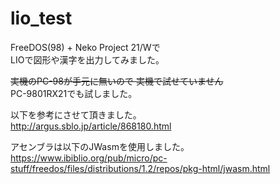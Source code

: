 # lio_test

FreeDOS(98) + Neko Project 21/Wで  
LIOで図形や漢字を出力してみました。

~~実機のPC-98が手元に無いので
実機で試せていません~~  
PC-9801RX21でも試しました。

以下を参考にさせて頂きました。  
http://argus.sblo.jp/article/868180.html

アセンブラは以下のJWasmを使用しました。  
https://www.ibiblio.org/pub/micro/pc-stuff/freedos/files/distributions/1.2/repos/pkg-html/jwasm.html

